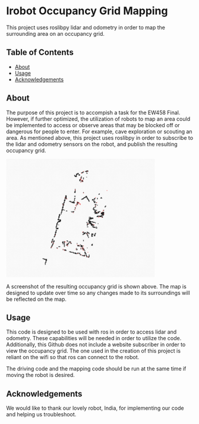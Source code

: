 # Irobot Occupancy Grid Mapping

This project uses roslibpy lidar and odometry in order to map the surrounding area on an occupancy grid.

## Table of Contents

- [About](#about)
- [Usage](#usage)
- [Acknowledgements](#acknowledgements)

## About

The purpose of this project is to accompish a task for the EW458 Final. However, if further optimized, the utilization of robots to map an area could be implemented to access or observe areas that may be blocked off or dangerous for people to enter. For example, cave exploration or scouting an area. 
As mentioned above, this project uses roslibpy in order to subscribe to the lidar and odometry sensors on the robot, and publish the resulting occupancy grid.

<img src="./images/occupancygrid.png" alt="Screenshot" width="400"/>

A screenshot of the resulting occupancy grid is shown above. The map is designed to update over time so any changes made to its surroundings will be reflected on the map. 


## Usage

This code is designed to be used with ros in order to access lidar and odometry. These capabilities will be needed in order to utilize the code. Additionally, this Github does not include a website subscriber in order to view the occupancy grid. The one used in the creation of this project is reliant on the wifi so that ros can connect to the robot. 

The driving code and the mapping code should be run at the same time if moving the robot is desired.

## Acknowledgements

We would like to thank our lovely robot, India, for implementing our code and helping us troubleshoot.
